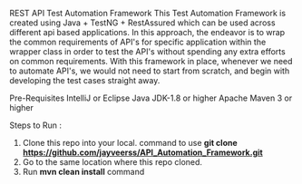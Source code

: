 REST API Test Automation Framework
This Test Automation Framework is created using Java + TestNG + RestAssured which can be used across different api based applications. In this approach, 
the endeavor is to wrap the common requirements of API's for specific application within the wrapper class in order to test the API's without spending 
any extra efforts on common requirements. With this framework in place, whenever we need to automate API's, we would not need to start from scratch, 
and begin with developing the test cases straight away.

Pre-Requisites
IntelliJ or Eclipse
Java JDK-1.8 or higher
Apache Maven 3 or higher

Steps to Run :
1) Clone this repo into your local. command to use  **git clone https://github.com/jayveerss/API_Automation_Framework.git**
2) Go to the same location where this repo cloned.
3) Run **mvn clean install** command
